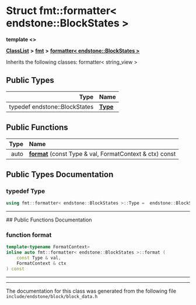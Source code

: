 

# Struct fmt::formatter&lt; endstone::BlockStates &gt;

**template &lt;&gt;**



[**ClassList**](annotated.md) **>** [**fmt**](namespacefmt.md) **>** [**formatter&lt; endstone::BlockStates &gt;**](structfmt_1_1formatter_3_01endstone_1_1BlockStates_01_4.md)








Inherits the following classes: formatter< string_view >














## Public Types

| Type | Name |
| ---: | :--- |
| typedef endstone::BlockStates | [**Type**](#typedef-type)  <br> |




















## Public Functions

| Type | Name |
| ---: | :--- |
|  auto | [**format**](#function-format) (const Type & val, FormatContext & ctx) const<br> |




























## Public Types Documentation




### typedef Type 

```C++
using fmt::formatter< endstone::BlockStates >::Type =  endstone::BlockStates;
```




<hr>
## Public Functions Documentation




### function format 

```C++
template<typename FormatContext>
inline auto fmt::formatter< endstone::BlockStates >::format (
    const Type & val,
    FormatContext & ctx
) const
```




<hr>

------------------------------
The documentation for this class was generated from the following file `include/endstone/block/block_data.h`

